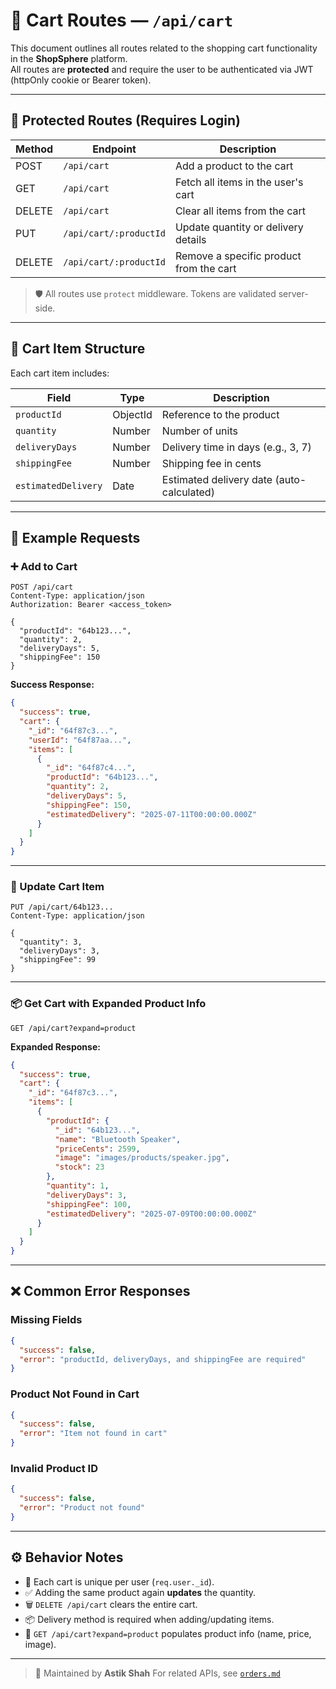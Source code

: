 
# 🛒 Cart Routes — `/api/cart`

This document outlines all routes related to the shopping cart functionality in the **ShopSphere** platform.  
All routes are **protected** and require the user to be authenticated via JWT (httpOnly cookie or Bearer token).

---

## 🔐 Protected Routes (Requires Login)

| Method | Endpoint                   | Description                                 |
|--------|----------------------------|---------------------------------------------|
| POST   | `/api/cart`                | Add a product to the cart                   |
| GET    | `/api/cart`                | Fetch all items in the user's cart          |
| DELETE | `/api/cart`                | Clear all items from the cart               |
| PUT    | `/api/cart/:productId`     | Update quantity or delivery details         |
| DELETE | `/api/cart/:productId`     | Remove a specific product from the cart     |

> 🛡️ All routes use `protect` middleware. Tokens are validated server-side.

---

## 🧾 Cart Item Structure

Each cart item includes:

| Field              | Type     | Description                                      |
|-------------------|----------|--------------------------------------------------|
| `productId`        | ObjectId | Reference to the product                        |
| `quantity`         | Number   | Number of units                                 |
| `deliveryDays`     | Number   | Delivery time in days (e.g., 3, 7)              |
| `shippingFee`      | Number   | Shipping fee in cents                           |
| `estimatedDelivery`| Date     | Estimated delivery date (auto-calculated)       |

---

## 🧪 Example Requests

### ➕ Add to Cart

```http
POST /api/cart
Content-Type: application/json
Authorization: Bearer <access_token>

{
  "productId": "64b123...",
  "quantity": 2,
  "deliveryDays": 5,
  "shippingFee": 150
}
````

**Success Response:**

```json
{
  "success": true,
  "cart": {
    "_id": "64f87c3...",
    "userId": "64f87aa...",
    "items": [
      {
        "_id": "64f87c4...",
        "productId": "64b123...",
        "quantity": 2,
        "deliveryDays": 5,
        "shippingFee": 150,
        "estimatedDelivery": "2025-07-11T00:00:00.000Z"
      }
    ]
  }
}
```

---

### 🔁 Update Cart Item

```http
PUT /api/cart/64b123...
Content-Type: application/json

{
  "quantity": 3,
  "deliveryDays": 3,
  "shippingFee": 99
}
```

---

### 📦 Get Cart with Expanded Product Info

```http
GET /api/cart?expand=product
```

**Expanded Response:**

```json
{
  "success": true,
  "cart": {
    "_id": "64f87c3...",
    "items": [
      {
        "productId": {
          "_id": "64b123...",
          "name": "Bluetooth Speaker",
          "priceCents": 2599,
          "image": "images/products/speaker.jpg",
          "stock": 23
        },
        "quantity": 1,
        "deliveryDays": 3,
        "shippingFee": 100,
        "estimatedDelivery": "2025-07-09T00:00:00.000Z"
      }
    ]
  }
}
```

---

## ❌ Common Error Responses

### Missing Fields

```json
{
  "success": false,
  "error": "productId, deliveryDays, and shippingFee are required"
}
```

### Product Not Found in Cart

```json
{
  "success": false,
  "error": "Item not found in cart"
}
```

### Invalid Product ID

```json
{
  "success": false,
  "error": "Product not found"
}
```

---

## ⚙️ Behavior Notes

* 🧍 Each cart is unique per user (`req.user._id`).
* ✅ Adding the same product again **updates** the quantity.
* 🗑️ `DELETE /api/cart` clears the entire cart.
* 📦 Delivery method is required when adding/updating items.
* 🧠 `GET /api/cart?expand=product` populates product info (name, price, image).

---

> 👤 Maintained by **Astik Shah**
> For related APIs, see  [`orders.md`](./orders.md)

```


